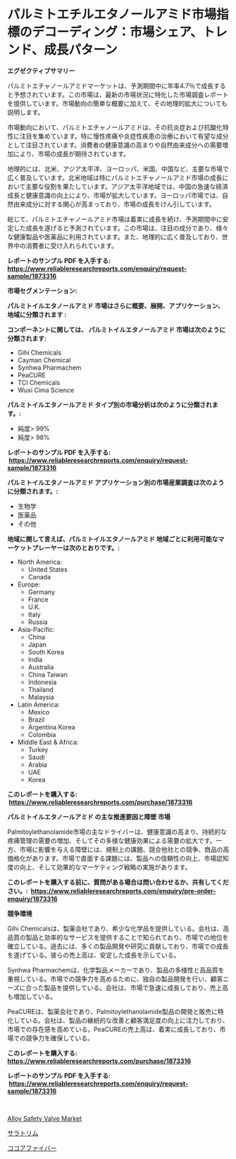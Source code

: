 <p><h1>パルミトエチルエタノールアミド市場指標のデコーディング：市場シェア、トレンド、成長パターン</h1></p><p><strong>エグゼクティブサマリー</strong></p>
<p><p>パルミトエチャノールアミドマーケットは、予測期間中に年率4.7％で成長すると予想されています。この市場は、最新の市場状況に特化した市場調査レポートを提供しています。市場動向の簡単な概要に加えて、その地理的拡大についても説明します。</p><p>市場動向において、パルミトエチャノールアミドは、その抗炎症および抗酸化特性に注目を集めています。特に慢性疼痛や炎症性疾患の治療において有望な成分として注目されています。消費者の健康意識の高まりや自然由来成分への需要増加により、市場の成長が期待されています。</p><p>地理的には、北米、アジア太平洋、ヨーロッパ、米国、中国など、主要な市場で広く普及しています。北米地域は特にパルミトエチャノールアミド市場の成長において主要な役割を果たしています。アジア太平洋地域では、中国の急速な経済成長と健康意識の向上により、市場が拡大しています。ヨーロッパ市場では、自然由来成分に対する関心が高まっており、市場の成長をけん引しています。</p><p>総じて、パルミトエチャノールアミド市場は着実に成長を続け、予測期間中に安定した成長を遂げると予測されています。この市場は、注目の成分であり、様々な健康製品や医薬品に利用されています。また、地理的に広く普及しており、世界中の消費者に受け入れられています。</p></p>
<p><strong>レポートのサンプル PDF を入手する: <a href="https://www.reliableresearchreports.com/enquiry/request-sample/1873316">https://www.reliableresearchreports.com/enquiry/request-sample/1873316</a></strong></p>
<p><strong>市場セグメンテーション:</strong></p>
<p><strong> パルミトイルエタノールアミド 市場はさらに概要、展開、アプリケーション、地域に分類されます :</strong></p>
<p><strong>コンポーネントに関しては、 パルミトイルエタノールアミド 市場は次のように分類されます: &nbsp;</strong></p>
<p><ul><li>Gihi Chemicals</li><li>Cayman Chemical</li><li>Synhwa Pharmachem</li><li>PeaCURE</li><li>TCI Chemicals</li><li>Wuxi Cima Science</li></ul></p>
<p><strong> パルミトイルエタノールアミド タイプ別の市場分析は次のように分類されます。:</strong></p>
<p><ul><li>純度> 99%</li><li>純度> 98%</li></ul></p>
<p><strong>レポートのサンプル PDF を入手する: &nbsp;<a href="https://www.reliableresearchreports.com/enquiry/request-sample/1873316">https://www.reliableresearchreports.com/enquiry/request-sample/1873316</a></strong></p>
<p><strong> パルミトイルエタノールアミド アプリケーション別の市場産業調査は次のように分類されます。:</strong></p>
<p><ul><li>生物学</li><li>医薬品</li><li>その他</li></ul></p>
<p><strong>地域に関して言えば、パルミトイルエタノールアミド 地域ごとに利用可能なマーケットプレーヤーは次のとおりです。:</strong></p>
<p><ul>
    <li>
        North America:
        <ul>
            <li>United States</li>
            <li>Canada</li>
        </ul>
    </li>
    <li>
        Europe:
        <ul>
            <li>Germany</li>
            <li>France</li>
            <li>U.K.</li>
            <li>Italy</li>
            <li>Russia</li>
        </ul>
    </li>
    <li>
        Asia-Pacific:
        <ul>
            <li>China</li>
            <li>Japan</li>
            <li>South Korea</li>
            <li>India</li>
            <li>Australia</li>
            <li>China Taiwan</li>
            <li>Indonesia</li>
            <li>Thailand</li>
            <li>Malaysia</li>
        </ul>
    </li>
    <li>
        Latin America:
        <ul>
            <li>Mexico</li>
            <li>Brazil</li>
            <li>Argentina Korea</li>
            <li>Colombia</li>
        </ul>
    </li>
    <li>
        Middle East & Africa:
        <ul>
            <li>Turkey</li>
            <li>Saudi</li>
            <li>Arabia</li>
            <li>UAE</li>
            <li>Korea</li>
        </ul>
    </li>
    </ul></p>
<p><strong>このレポートを購入する: &nbsp;<a href="https://www.reliableresearchreports.com/purchase/1873316">https://www.reliableresearchreports.com/purchase/1873316</a></strong></p>
<p><strong>パルミトイルエタノールアミド の主な推進要因と障壁 市場</strong></p>
<p><p>Palmitoylethanolamide市場の主なドライバーは、健康意識の高まり、持続的な疼痛管理の需要の増加、そしてその多様な健康効果による需要の拡大です。一方、市場に影響を与える障壁には、規制上の課題、競合他社との競争、商品の高価格化があります。市場で直面する課題には、製品への信頼性の向上、市場認知度の向上、そして効果的なマーケティング戦略の実施があります。</p></p>
<p><strong>このレポートを購入する前に、質問がある場合は問い合わせるか、共有してください。:&nbsp; <a href="https://www.reliableresearchreports.com/enquiry/pre-order-enquiry/1873316">https://www.reliableresearchreports.com/enquiry/pre-order-enquiry/1873316</a></strong></p>
<p><strong>競争環境</strong></p>
<p><p>Gihi Chemicalsは、製薬会社であり、希少な化学品を提供している。会社は、高品質の製品と効率的なサービスを提供することで知られており、市場での地位を確立している。過去には、多くの製品開発や研究に貢献しており、市場での成長を遂げている。彼らの売上高は、安定した成長を示している。</p><p>Synhwa Pharmachemは、化学製品メーカーであり、製品の多様性と高品質を重視している。市場での競争力を高めるために、独自の製品開発を行い、顧客ニーズに合った製品を提供している。会社は、市場で急速に成長しており、売上高も増加している。</p><p>PeaCUREは、製薬会社であり、Palmitoylethanolamide製品の開発と販売に特化している。会社は、製品の継続的な改善と顧客満足度の向上に注力しており、市場での存在感を高めている。PeaCUREの売上高は、着実に成長しており、市場での競争力を確保している。</p></p>
<p><strong>このレポートを購入する: &nbsp; <a href="https://www.reliableresearchreports.com/purchase/1873316">https://www.reliableresearchreports.com/purchase/1873316</a></strong></p>
<p><strong>レポートのサンプル PDF を入手する: &nbsp;<a href="https://www.reliableresearchreports.com/enquiry/request-sample/1873316">https://www.reliableresearchreports.com/enquiry/request-sample/1873316</a></strong><strong></strong></p>
<p>&nbsp;</p>
<p><p><a href="https://unruly-ladybug-44b.notion.site/Alloy-Safety-Valve-Market-Size-Growing-and-Forecasted-for-period-from-2024-2031-and-provides-compl-dfcc07cecb49498499b5849bd3e1e726">Alloy Safety Valve Market</a></p><p><a href="https://medium.com/@demarcuskuhlman/%E3%82%B5%E3%83%A9%E3%83%88%E3%83%AA%E3%83%A0%E5%B8%82%E5%A0%B4%E8%A6%8F%E6%A8%A1-cagr-%E3%83%88%E3%83%AC%E3%83%B3%E3%83%892024-2030-1258b6c80347">サラトリム</a></p><p><a href="https://medium.com/@sashabeier2023/%E3%82%B3%E3%82%B3%E3%82%A2%E3%83%95%E3%82%A1%E3%82%A4%E3%83%90%E3%83%BC%E3%83%9E%E3%83%BC%E3%82%B1%E3%83%83%E3%83%88%E3%81%AF-2031%E5%B9%B4%E3%81%BE%E3%81%A7%E3%81%AE%E5%B8%82%E5%A0%B4%E3%82%B7%E3%82%A7%E3%82%A2-%E8%A6%8F%E6%A8%A1-%E3%81%8A%E3%82%88%E3%81%B3%E4%BA%88%E6%B8%AC%E3%82%92%E4%B8%AD%E5%BF%83%E3%81%AB%E5%B1%95%E9%96%8B%E3%81%95%E3%82%8C%E3%81%A6%E3%81%84%E3%81%BE%E3%81%99-c0b09d70d03d">ココアファイバー</a></p></p>